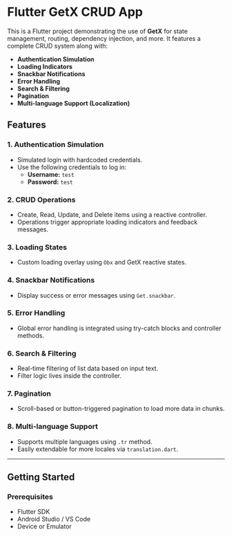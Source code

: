 # Flutter GetX CRUD App

This is a Flutter project demonstrating the use of **GetX** for state management, routing, dependency injection, and more. It features a complete CRUD system along with:

- **Authentication Simulation**
- **Loading Indicators**
- **Snackbar Notifications**
- **Error Handling**
- **Search & Filtering**
- **Pagination**
- **Multi-language Support (Localization)**

## Features

### 1. Authentication Simulation
- Simulated login with hardcoded credentials.
- Use the following credentials to log in:
  - **Username:** `test`
  - **Password:** `test`

### 2. CRUD Operations
- Create, Read, Update, and Delete items using a reactive controller.
- Operations trigger appropriate loading indicators and feedback messages.

### 3. Loading States
- Custom loading overlay using `Obx` and GetX reactive states.

### 4. Snackbar Notifications
- Display success or error messages using `Get.snackbar`.

### 5. Error Handling
- Global error handling is integrated using try-catch blocks and controller methods.

### 6. Search & Filtering
- Real-time filtering of list data based on input text.
- Filter logic lives inside the controller.

### 7. Pagination
- Scroll-based or button-triggered pagination to load more data in chunks.

### 8. Multi-language Support
- Supports multiple languages using `.tr` method.
- Easily extendable for more locales via `translation.dart`.

---

## Getting Started

### Prerequisites
- Flutter SDK
- Android Studio / VS Code
- Device or Emulator

